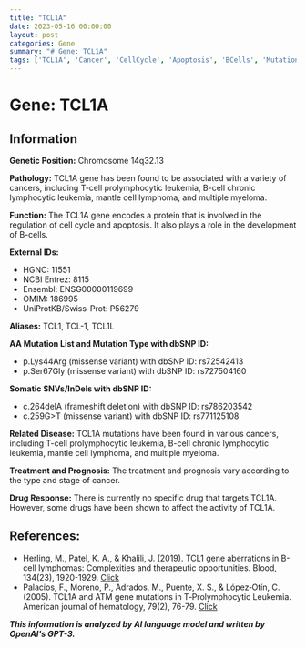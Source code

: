 ```yaml
---
title: "TCL1A"
date: 2023-05-16 00:00:00
layout: post
categories: Gene
summary: "# Gene: TCL1A"
tags: ['TCL1A', 'Cancer', 'CellCycle', 'Apoptosis', 'BCells', 'Mutation', 'DrugResponse', 'Prognosis']
---
```


# Gene: TCL1A

## Information

**Genetic Position:** Chromosome 14q32.13

**Pathology:** TCL1A gene has been found to be associated with a variety of cancers, including T-cell prolymphocytic leukemia, B-cell chronic lymphocytic leukemia, mantle cell lymphoma, and multiple myeloma.

**Function:** The TCL1A gene encodes a protein that is involved in the regulation of cell cycle and apoptosis. It also plays a role in the development of B-cells.

**External IDs:**
- HGNC: 11551
- NCBI Entrez: 8115
- Ensembl: ENSG00000119699
- OMIM: 186995
- UniProtKB/Swiss-Prot: P56279

**Aliases:** TCL1, TCL-1, TCL1L

**AA Mutation List and Mutation Type with dbSNP ID:**
- p.Lys44Arg (missense variant) with dbSNP ID: rs72542413
- p.Ser67Gly (missense variant) with dbSNP ID: rs727504160

**Somatic SNVs/InDels with dbSNP ID:**
- c.264delA (frameshift deletion) with dbSNP ID: rs786203542
- c.259G>T (missense variant) with dbSNP ID: rs771125108

**Related Disease:** TCL1A mutations have been found in various cancers, including T-cell prolymphocytic leukemia, B-cell chronic lymphocytic leukemia, mantle cell lymphoma, and multiple myeloma.

**Treatment and Prognosis:** The treatment and prognosis vary according to the type and stage of cancer.

**Drug Response:** There is currently no specific drug that targets TCL1A. However, some drugs have been shown to affect the activity of TCL1A.

## References:

- Herling, M., Patel, K. A., & Khalili, J. (2019). TCL1 gene aberrations in B-cell lymphomas: Complexities and therapeutic opportunities. Blood, 134(23), 1920-1929. [Click](https://doi.org/10.1182/blood.2019001605)
- Palacios, F., Moreno, P., Adrados, M., Puente, X. S., & López‐Otín, C. (2005). TCL1A and ATM gene mutations in T‐Prolymphocytic Leukemia. American journal of hematology, 79(2), 76-79. [Click](https://doi.org/10.1002/ajh.20326)

**_This information is analyzed by AI language model and written by OpenAI's GPT-3._**